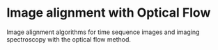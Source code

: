 # Image alignment with Optical Flow 
Image alignment algorithms for time sequence images and imaging spectroscopy with the optical flow method.
